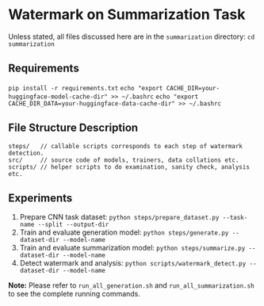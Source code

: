 # Watermark on Summarization Task
Unless stated, all files discussed here are in the `summarization` directory: `cd summarization`

## Requirements
`pip install -r requirements.txt`
`echo "export CACHE_DIR=your-huggingface-model-cache-dir" >> ~/.bashrc`
`echo "export CACHE_DIR_DATA=your-huggingface-data-cache-dir" >> ~/.bashrc`

## File Structure Description
```shellscript
steps/   // callable scripts corresponds to each step of watermark detection.
src/     // source code of models, trainers, data collations etc. 
scripts/ // helper scripts to do examination, sanity check, analysis etc.
```

## Experiments
1. Prepare CNN task dataset: `python steps/prepare_dataset.py --task-name --split --output-dir`
2. Train and evaluate generation model: `python steps/generate.py --dataset-dir --model-name`
3. Train and evaluate summarization model: `python steps/summarize.py --dataset-dir --model-name`
4. Detect watermark and analysis: `python scripts/watermark_detect.py --dataset-dir --model-name`
   
**Note:** Please refer to `run_all_generation.sh` and `run_all_summarization.sh` to see the complete running commands.